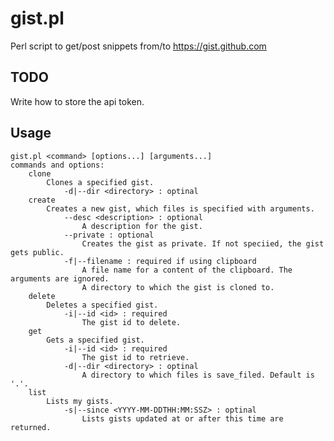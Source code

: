gist.pl
=======

Perl script to get/post snippets from/to https://gist.github.com


TODO
---

Write how to store the api token.


Usage
---

    gist.pl <command> [options...] [arguments...]
    commands and options:
        clone
            Clones a specified gist.
                -d|--dir <directory> : optinal
        create
            Creates a new gist, which files is specified with arguments.
                --desc <description> : optional
                    A description for the gist.
                --private : optional
                    Creates the gist as private. If not speciied, the gist gets public.
                -f|--filename : required if using clipboard
                    A file name for a content of the clipboard. The arguments are ignored.
                    A directory to which the gist is cloned to.
        delete
            Deletes a specified gist.
                -i|--id <id> : required
                    The gist id to delete.
        get
            Gets a specified gist. 
                -i|--id <id> : required
                    The gist id to retrieve.
                -d|--dir <directory> : optinal
                    A directory to which files is save_filed. Default is '.'.
        list
            Lists my gists.
                -s|--since <YYYY-MM-DDTHH:MM:SSZ> : optinal
                    Lists gists updated at or after this time are returned.
